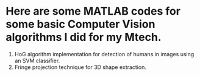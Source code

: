 # Here are some MATLAB codes for some basic Computer Vision algorithms I did for my Mtech.
1. HoG algorithm implementation for detection of humans in images using an SVM classifier.
2. Fringe projection technique for 3D shape extraction.
